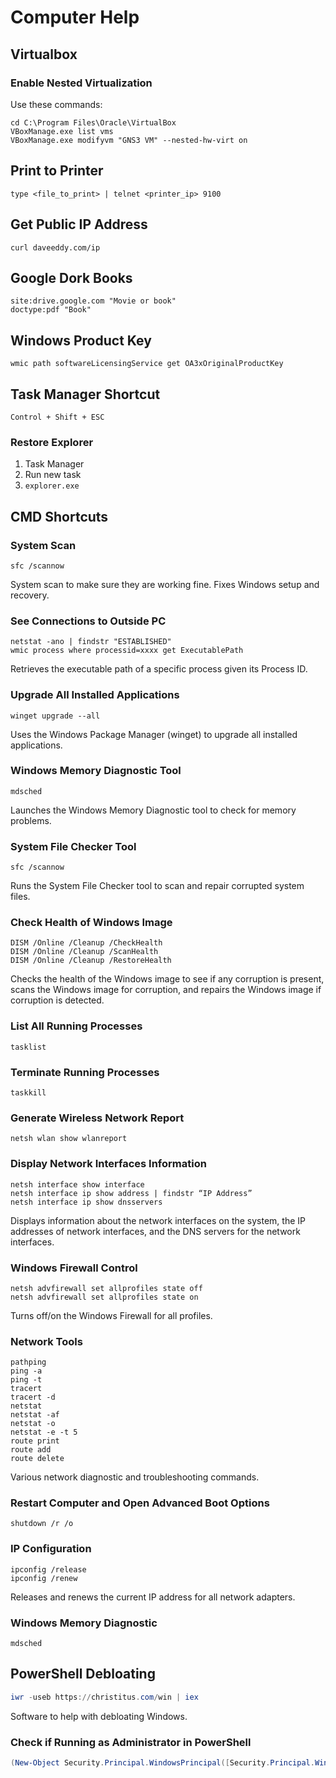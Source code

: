 
# Computer Help

## Virtualbox

### Enable Nested Virtualization

Use these commands:

```shell
cd C:\Program Files\Oracle\VirtualBox
VBoxManage.exe list vms
VBoxManage.exe modifyvm "GNS3 VM" --nested-hw-virt on
```

## Print to Printer

```shell
type <file_to_print> | telnet <printer_ip> 9100
```

## Get Public IP Address

```shell
curl daveeddy.com/ip
```

## Google Dork Books

```shell
site:drive.google.com "Movie or book"
doctype:pdf "Book"
```

## Windows Product Key

```shell
wmic path softwareLicensingService get OA3xOriginalProductKey
```

## Task Manager Shortcut

```shell
Control + Shift + ESC
```

### Restore Explorer

1. Task Manager
2. Run new task
3. `explorer.exe`

## CMD Shortcuts

### System Scan

```shell
sfc /scannow
```

System scan to make sure they are working fine. Fixes Windows setup and recovery.

### See Connections to Outside PC

```shell
netstat -ano | findstr "ESTABLISHED"
wmic process where processid=xxxx get ExecutablePath
```

Retrieves the executable path of a specific process given its Process ID.

### Upgrade All Installed Applications

```shell
winget upgrade --all
```

Uses the Windows Package Manager (winget) to upgrade all installed applications.

### Windows Memory Diagnostic Tool

```shell
mdsched
```

Launches the Windows Memory Diagnostic tool to check for memory problems.

### System File Checker Tool

```shell
sfc /scannow
```

Runs the System File Checker tool to scan and repair corrupted system files.

### Check Health of Windows Image

```shell
DISM /Online /Cleanup /CheckHealth
DISM /Online /Cleanup /ScanHealth
DISM /Online /Cleanup /RestoreHealth
```

Checks the health of the Windows image to see if any corruption is present, scans the Windows image for corruption, and repairs the Windows image if corruption is detected.

### List All Running Processes

```shell
tasklist
```

### Terminate Running Processes

```shell
taskkill
```

### Generate Wireless Network Report

```shell
netsh wlan show wlanreport
```

### Display Network Interfaces Information

```shell
netsh interface show interface
netsh interface ip show address | findstr “IP Address”
netsh interface ip show dnsservers
```

Displays information about the network interfaces on the system, the IP addresses of network interfaces, and the DNS servers for the network interfaces.

### Windows Firewall Control

```shell
netsh advfirewall set allprofiles state off
netsh advfirewall set allprofiles state on
```

Turns off/on the Windows Firewall for all profiles.

### Network Tools

```shell
pathping
ping -a
ping -t
tracert
tracert -d
netstat
netstat -af
netstat -o
netstat -e -t 5
route print
route add
route delete
```

Various network diagnostic and troubleshooting commands.

### Restart Computer and Open Advanced Boot Options

```shell
shutdown /r /o
```

### IP Configuration

```shell
ipconfig /release
ipconfig /renew
```

Releases and renews the current IP address for all network adapters.

### Windows Memory Diagnostic

```shell
mdsched
```

## PowerShell Debloating

```powershell
iwr -useb https://christitus.com/win | iex
```

Software to help with debloating Windows.

### Check if Running as Administrator in PowerShell

```powershell
(New-Object Security.Principal.WindowsPrincipal([Security.Principal.WindowsIdentity]::GetCurrent())).IsInRole([Security.Principal.WindowsBuiltInRole]::Administrator)
```
